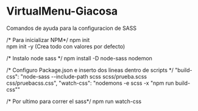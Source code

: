 # VirtualMenu-Giacosa

Comandos de ayuda para la configuracion de SASS

/* Para inicializar NPM*/
npm init  
npm init -y (Crea todo con valores por defecto)

/* Instalo node sass */
npm install -D node-sass nodemon

/* Configuro Package.json e inserto dos lineas dentro de scripts */
"build-css": "node-sass --include-path scss scss/prueba.scss css/pruebacss.css",
"watch-css": "nodemons -e scss -x \"npm run build-css\""

/* Por ultimo para correr el sass*/
npm run watch-css